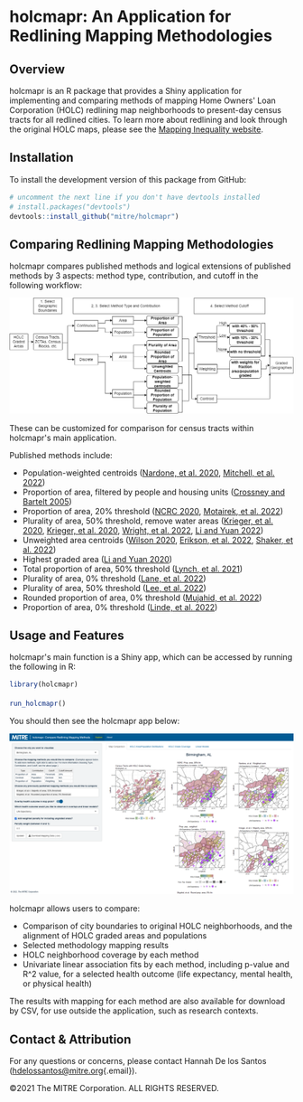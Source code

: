 # holcmapr: An Application for Redlining Mapping Methodologies

## Overview

holcmapr is an R package that provides a Shiny application for implementing and comparing methods of mapping Home Owners' Loan Corporation (HOLC) redlining map neighborhoods to present-day census tracts for all redlined cities. To learn more about redlining and look through the original HOLC maps, please see the [Mapping Inequality website](https://dsl.richmond.edu/panorama/redlining/).

## Installation

To install the development version of this package from GitHub:

``` r
# uncomment the next line if you don't have devtools installed
# install.packages("devtools")
devtools::install_github("mitre/holcmapr")
```

## Comparing Redlining Mapping Methodologies

holcmapr compares published methods and logical extensions of published methods by 3 aspects: method type, contribution, and cutoff in the following workflow:

![mapping_method_flowchart](inst/app_www/figures/fig1_flow.png)

These can be customized for comparison for census tracts within holcmapr's main application.

Published methods include: 
- Population-weighted centroids ([Nardone, et al. 2020](https://pubmed.ncbi.nlm.nih.gov/31999951/), [Mitchell, et al. 2022](https://pubmed.ncbi.nlm.nih.gov/35504083/)) 
- Proportion of area, filtered by people and housing units ([Crossney and Bartelt 2005](https://www.tandfonline.com/doi/abs/10.1080/10511482.2005.9521555)) 
- Proportion of area, 20% threshold ([NCRC 2020](https://ncrc.org/holc-health/), [Motairek, et al. 2022](https://pubmed.ncbi.nlm.nih.gov/35798451/)) 
- Plurality of area, 50% threshold, remove water areas ([Krieger, et al. 2020](https://www.ncbi.nlm.nih.gov/pmc/articles/PMC7287548/), [Krieger, et al. 2020](https://pubmed.ncbi.nlm.nih.gov/32219369/), [Wright, et al. 2022](https://pubmed.ncbi.nlm.nih.gov/35603845/), [Li and Yuan 2022](https://pubmed.ncbi.nlm.nih.gov/35286901/)) 
- Unweighted area centroids ([Wilson 2020](https://www.tandfonline.com/doi/full/10.1080/01944363.2020.1759127), [Erikson, et al. 2022](https://jamanetwork.com/journals/jamanetworkopen/fullarticle/2791603), [Shaker, et al. 2022](https://link.springer.com/article/10.1007/s10460-022-10340-3)) 
- Highest graded area ([Li and Yuan 2020](https://pubmed.ncbi.nlm.nih.gov/34178163/)) 
- Total proportion of area, 50% threshold ([Lynch, et al. 2021](https://www.ncbi.nlm.nih.gov/pmc/articles/PMC8099638/)) 
- Plurality of area, 0% threshold ([Lane, et al. 2022](https://pubs.acs.org/doi/full/10.1021/acs.estlett.1c01012)) 
- Plurality of area, 50% threshold ([Lee, et al. 2022](https://pubmed.ncbi.nlm.nih.gov/33102679/)) 
- Rounded proportion of area, 0% threshold ([Mujahid, et al. 2022](https://www.pnas.org/doi/abs/10.1073/pnas.2110986118)) 
- Proportion of area, 0% threshold ([Linde, et al. 2022](https://pubmed.ncbi.nlm.nih.gov/35639415/))

## Usage and Features

holcmapr's main function is a Shiny app, which can be accessed by running the following in R:

``` r
library(holcmapr)

run_holcmapr()
```

You should then see the holcmapr app below:

![holcmapr_app](man/figures/holcmapr_app.png)

holcmapr allows users to compare: 
- Comparison of city boundaries to original HOLC neighborhoods, and the alignment of HOLC graded areas and populations 
- Selected methodology mapping results 
- HOLC neighborhood coverage by each method 
- Univariate linear association fits by each method, including p-value and R\^2 value, for a selected health outcome (life expectancy, mental health, or physical health)

The results with mapping for each method are also available for download by CSV, for use outside the application, such as research contexts.

## Contact & Attribution

For any questions or concerns, please contact Hannah De los Santos ([hdelossantos\@mitre.org](mailto:hdelossantos@mitre.org){.email}).

©2021 The MITRE Corporation. ALL RIGHTS RESERVED.
